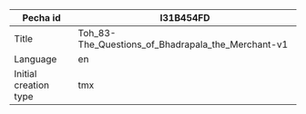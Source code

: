 |Pecha id | I31B454FD
| --- | --- 
|Title | Toh_83-The_Questions_of_Bhadrapala_the_Merchant-v1 
|Language | en
|Initial creation type | tmx